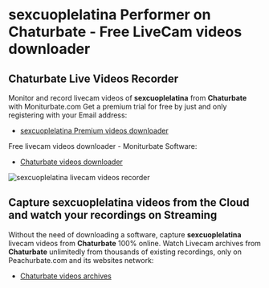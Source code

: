 # sexcuoplelatina Performer on Chaturbate - Free LiveCam videos downloader

## Chaturbate Live Videos Recorder

Monitor and record livecam videos of **sexcuoplelatina** from **Chaturbate** with Moniturbate.com
Get a premium trial for free by just and only registering with your Email address:
* [sexcuoplelatina Premium videos downloader](https://moniturbate.com/request-demo-licence-key.html)

Free livecam videos downloader - Moniturbate Software:
* [Chaturbate videos downloader](https://moniturbate.com/moniturbate-download-software.html)

![sexcuoplelatina livecam videos recorder](https://peachurnet.com/templates/moniturbate-software.png)


## Capture sexcuoplelatina videos from the Cloud and watch your recordings on Streaming

Without the need of downloading a software, capture **sexcuoplelatina** livecam videos from **Chaturbate** 100% online.
Watch Livecam archives from **Chaturbate** unlimitedly from thousands of existing recordings, only on Peachurbate.com and its websites network:
* [Chaturbate videos archives](https://peachurnet.com/)